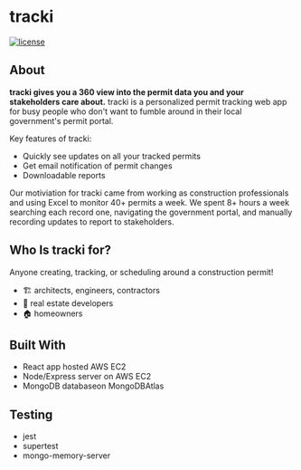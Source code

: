# tracki
[![license](https://img.shields.io/github/license/dec0dOS/amazing-github-template.svg?style=flat-square)](LICENSE)
## About
**tracki gives you a 360 view into the permit data you and your stakeholders care about.** tracki is a personalized permit tracking web app for busy people who don't want to fumble around in their local government's permit portal. 

Key features of tracki: 
- Quickly see  updates on all your tracked permits
- Get email notification of permit changes
- Downloadable reports 

Our motiviation for tracki came from working as construction professionals and using Excel to monitor 40+ permits a week. We spent 8+ hours a week searching each record one, navigating the government portal, and manually recording updates to report to stakeholders. 

## Who Is tracki for? 
Anyone creating, tracking, or scheduling around a construction permit! 
- 🏗 ️architects, engineers, contractors
- 💼 real estate developers 
- 🏠 homeowners 

## Built With
- React app hosted AWS EC2  
- Node/Express server on AWS EC2 
- MongoDB databaseon MongoDBAtlas 

## Testing
- jest 
- supertest
- mongo-memory-server
